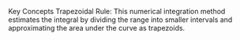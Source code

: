 Key Concepts
Trapezoidal Rule:
This numerical integration method estimates the integral by dividing the range into smaller intervals and approximating the area under the curve as trapezoids.

